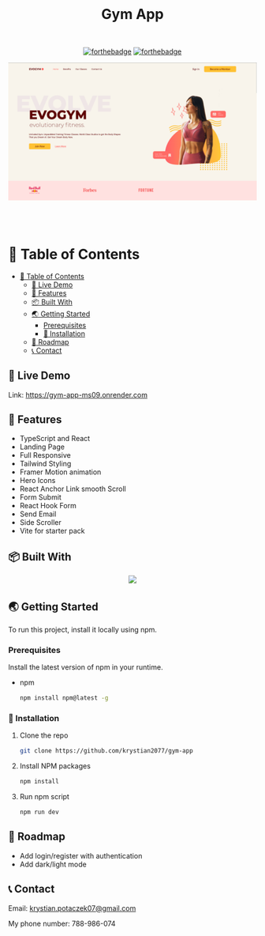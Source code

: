 <br />
<div align="center">
  <h1 style="margin-bottom: 50px">Gym App </h1>

[![forthebadge](http://forthebadge.com/images/badges/made-with-typescript.svg)](http://forthebadge.com)
[![forthebadge](http://forthebadge.com/images/badges/built-with-love.svg)](http://forthebadge.com)

 <img src="src/assets/start.png" alt="Start" style="margin-bottom: 50px">
</div>

# 🚩 Table of Contents

- [🚩 Table of Contents](#-table-of-contents)
  - [🚀 Live Demo](#-live-demo)
  - [🔭 Features](#-features)
  - [📦 Built With](#-built-with)
  - [🌏 Getting Started](#-getting-started)
    - [Prerequisites](#prerequisites)
    - [🔧 Installation](#-installation)
  - [🐾 Roadmap](#-roadmap)
  - [📞 Contact](#-contact)

## 🚀 Live Demo

Link: https://gym-app-ms09.onrender.com

## 🔭 Features

- TypeScript and React
- Landing Page
- Full Responsive
- Tailwind Styling
- Framer Motion animation
- Hero Icons
- React Anchor Link smooth Scroll
- Form Submit
- React Hook Form
- Send Email
- Side Scroller
- Vite for starter pack

## 📦 Built With

<p align="center">
  <a href="https://skillicons.dev">
    <img src="https://skillicons.dev/icons?i=typescript,react,tailwind,vite" />
  </a>
</p>

## 🌏 Getting Started

To run this project, install it locally using npm.

### Prerequisites

Install the latest version of npm in your runtime.

- npm

  ```sh
  npm install npm@latest -g
  ```

### 🔧 Installation

1.  Clone the repo

    ```sh
    git clone https://github.com/krystian2077/gym-app
    ```

2.  Install NPM packages

    ```sh
    npm install
    ```

3.  Run npm script

    ```sh
    npm run dev
    ```

## 🐾 Roadmap

- Add login/register with authentication
- Add dark/light mode

<!-- CONTACT -->

## 📞 Contact

Email: krystian.potaczek07@gmail.com

My phone number: 788-986-074
